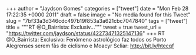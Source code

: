 
+++
author = "Jaydson Gomes"
categories = ["tweet"]
date = "Mon Feb 28 17:22:35 +0000 2011"
draft = false
image = "No media found for this Tweet"
slug = "7bf33a3d346cdc497b19f853a3a621cbc7047840"
tags = ["tweet"]
title = """RT @O_Bairrista: Exclusiv..."""
tweet = true
tweet_url = "https://twitter.com/jaydson/status/42273471325147136"
+++
RT @O_Bairrista: Exclusivo: Fenômeno astrológico faz todos os Porto Alegrenses serem fãs de ciclismo e Moacyr Scliar: http://bit.ly/htecqf
